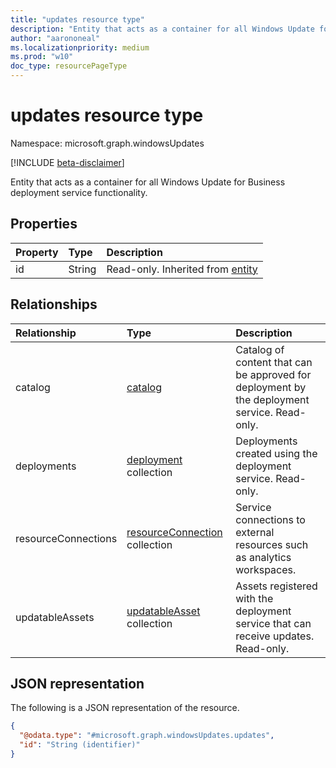 ```yaml
---
title: "updates resource type"
description: "Entity that acts as a container for all Windows Update for Business deployment service functionality."
author: "aarononeal"
ms.localizationpriority: medium
ms.prod: "w10"
doc_type: resourcePageType
---
```


# updates resource type

Namespace: microsoft.graph.windowsUpdates

[!INCLUDE [beta-disclaimer](../../includes/beta-disclaimer.md)]

Entity that acts as a container for all Windows Update for Business deployment service functionality.

## Properties
|Property|Type|Description|
|:---|:---|:---|
|id|String|Read-only. Inherited from [entity](../resources/entity.md)|

## Relationships
|Relationship|Type|Description|
|:---|:---|:---|
|catalog|[catalog](../resources/windowsupdates-catalog.md)|Catalog of content that can be approved for deployment by the deployment service. Read-only.|
|deployments|[deployment](../resources/windowsupdates-deployment.md) collection|Deployments created using the deployment service. Read-only.|
|resourceConnections|[resourceConnection](../resources/windowsupdates-resourceconnection.md) collection|Service connections to external resources such as analytics workspaces.|
|updatableAssets|[updatableAsset](../resources/windowsupdates-updatableasset.md) collection|Assets registered with the deployment service that can receive updates. Read-only.|

## JSON representation
The following is a JSON representation of the resource.
<!-- {
  "blockType": "resource",
  "keyProperty": "id",
  "@odata.type": "microsoft.graph.windowsUpdates.updates",
  "baseType": "microsoft.graph.entity",
  "openType": false
}
-->
``` json
{
  "@odata.type": "#microsoft.graph.windowsUpdates.updates",
  "id": "String (identifier)"
}
```

